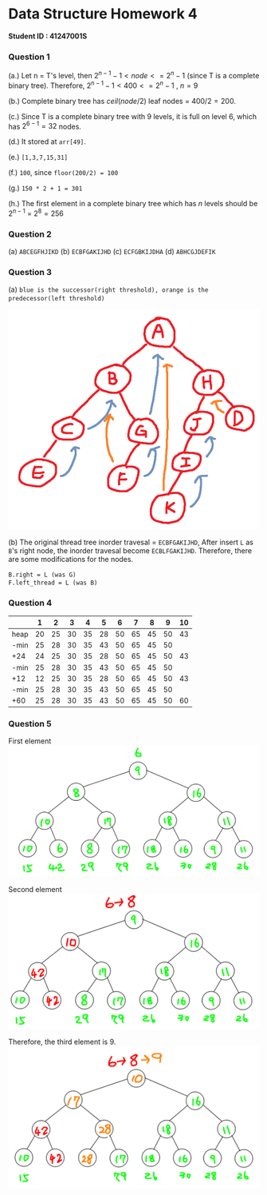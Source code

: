 # Data Structure Homework 4

**Student ID : 41247001S**

### Question 1

(a.) Let n = T's level, then $2^{n-1}-1 < node  <= 2^n - 1$ (since T is a complete binary tree). Therefore, $2^{n-1}-1 < 400  <= 2^n - 1$ , $n=9$

(b.) Complete binary tree has $ceil(node/2)$ leaf nodes = $400/2 = 200$.

(c.) Since T is a complete binary tree with 9 levels, it is full on level 6, which has $2^{6-1} = 32$ nodes.

(d.) It stored at `arr[49]`.

(e.) `[1,3,7,15,31]`

(f.) `100`, since `floor(200/2) = 100`

(g.) `150 * 2 + 1 = 301`

(h.) The first element in a complete binary tree which has $n$ levels should be $2^{n-1}$ = $2^8 = 256$


### Question 2

(a) `ABCEGFHJIKD`
(b) `ECBFGAKIJHD`
(c) `ECFGBKIJDHA`
(d) `ABHCGJDEFIK`

### Question 3

(a) `blue is the successor(right threshold), orange is the predecessor(left threshold)`

![Alt text](q3a.png)

(b) The original thread tree inorder travesal = `ECBFGAKIJHD`, After insert `L` as `B`'s right node, the inorder travesal become `ECBLFGAKIJHD`. Therefore, there are some modifications for the nodes.

```
B.right = L (was G)
F.left_thread = L (was B)
```

### Question 4


| |1|2|3|4|5|6|7|8|9|10|
|-|-|-|-|-|-|-|-|-|-|-|
|heap|20|25|30|35|28|50|65|45|50|43|
|-min|25|28|30|35|43|50|65|45|50|   
|+24|24|25|30|35|28|50|65|45|50|43|
|-min|25|28|30|35|43|50|65|45|50|
|+12|12|25|30|35|28|50|65|45|50|43|
|-min|25|28|30|35|43|50|65|45|50|
|+60|25|28|30|35|43|50|65|45|50|60|

### Question 5

First element 
![alt text](q5a.png)

Second element
![alt text](q5b.png)

Therefore, the third element is 9.
![alt text](q5c.png)


